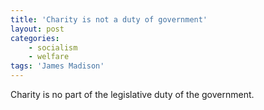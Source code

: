 ```yaml
---
title: 'Charity is not a duty of government'
layout: post
categories:
    - socialism
    - welfare
tags: 'James Madison'
---
```


Charity is no part of the legislative duty of the government.
